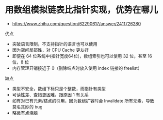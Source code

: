 # 用数组模拟链表比指针实现，优势在哪儿

- https://www.zhihu.com/question/62290617/answer/2411726280



优点

- 突破语言限制，不支持指针的语言也可以使用
- 因为空间局部性，对 CPU Cache 更友好
- 即便在 64 位系统中(指针宽度64位)，数组索引也可以使用 32 位，甚至 16 位，8 位
- 内存管理开销接近于 0（删除结点时放入使用 index 链接的 freelist）



缺点

- 类型不安全，数组下标只是个整数，而指针有类型
- 可读性差、查错更困难，跟原因 1 有关系
- 如有对已有元素/结点的引用，因为数组扩容时会 Invalidate 所有元素，导致莫名其妙的 bug
- 略微有点烧脑